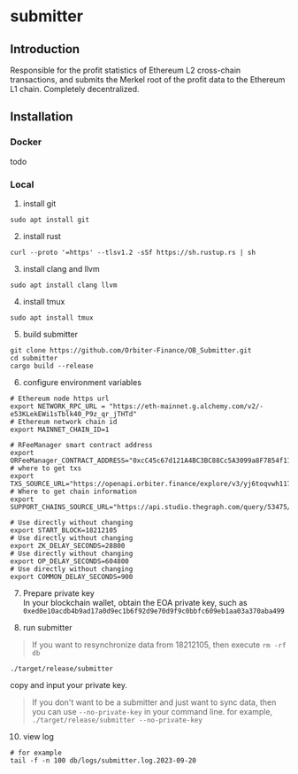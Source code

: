 # submitter

## Introduction

Responsible for the profit statistics of Ethereum L2 cross-chain transactions, 
and submits the Merkel root of the profit data to the Ethereum L1 chain. 
Completely decentralized.
## Installation

### Docker
todo

### Local

1. install git
```shell
sudo apt install git
```
2. install rust
```angular2html
curl --proto '=https' --tlsv1.2 -sSf https://sh.rustup.rs | sh
```


3. install clang and llvm
```shell
sudo apt install clang llvm
```
4. install tmux
```shell
sudo apt install tmux
```
5. build submitter
```angular2html
git clone https://github.com/Orbiter-Finance/OB_Submitter.git 
cd submitter
cargo build --release
```
6. configure environment variables
```shell
# Ethereum node https url
export NETWORK_RPC_URL = "https://eth-mainnet.g.alchemy.com/v2/-e53KLekEWi1sTblk40_P9z_qr_jTHTd"
# Ethereum network chain id
export MAINNET_CHAIN_ID=1

# RFeeManager smart contract address
export ORFeeManager_CONTRACT_ADDRESS="0xcC45c67d121A4BC3BC88Cc5A3099a8F7854f11f6"
# where to get txs
export TXS_SOURCE_URL="https://openapi.orbiter.finance/explore/v3/yj6toqvwh1177e1sexfy0u1pxx5j8o47"
# Where to get chain information
export SUPPORT_CHAINS_SOURCE_URL="https://api.studio.thegraph.com/query/53475/dealer/version/latest"

# Use directly without changing
export START_BLOCK=18212105
# Use directly without changing
export ZK_DELAY_SECONDS=28800
# Use directly without changing
export OP_DELAY_SECONDS=604800
# Use directly without changing
export COMMON_DELAY_SECONDS=900
```
7. Prepare private key  
   In your blockchain wallet, obtain the EOA private key, such as `0xed0e10acdb4b9ad17a0d9ec1b6f92d9e70d9f9c0bbfc609eb1aa03a370aba499`

9. run submitter
> If you want to resynchronize data from 18212105, then execute `rm -rf db`
```angular2html
./target/release/submitter
```
copy and input your private key.
> If you don't want to be a submitter and just want to sync data, then you can use `--no-private-key` in your command line.
> for example, `./target/release/submitter --no-private-key`
10. view log
```shell
# for example
tail -f -n 100 db/logs/submitter.log.2023-09-20
```




